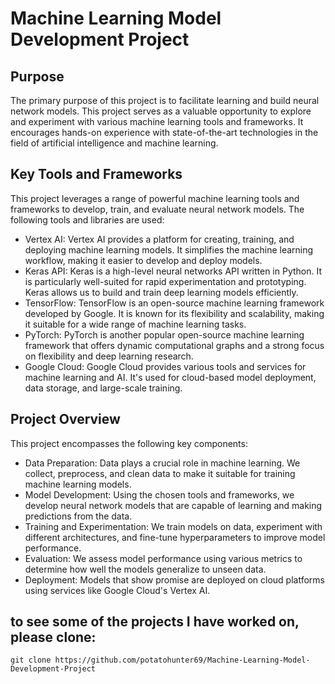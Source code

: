 # Machine Learning Model Development Project

## Purpose

The primary purpose of this project is to facilitate learning and build neural network models. This project serves as a valuable opportunity to explore and experiment with various machine learning tools and frameworks. It encourages hands-on experience with state-of-the-art technologies in the field of artificial intelligence and machine learning.


## Key Tools and Frameworks

This project leverages a range of powerful machine learning tools and frameworks to develop, train, and evaluate neural network models. The following tools and libraries are used:

* Vertex AI: Vertex AI provides a platform for creating, training, and deploying machine learning models. It simplifies the machine learning workflow, making it easier to develop and deploy models.
* Keras API: Keras is a high-level neural networks API written in Python. It is particularly well-suited for rapid experimentation and prototyping. Keras allows us to build and train deep learning models efficiently.
* TensorFlow: TensorFlow is an open-source machine learning framework developed by Google. It is known for its flexibility and scalability, making it suitable for a wide range of machine learning tasks.
* PyTorch: PyTorch is another popular open-source machine learning framework that offers dynamic computational graphs and a strong focus on flexibility and deep learning research.
* Google Cloud: Google Cloud provides various tools and services for machine learning and AI. It's used for cloud-based model deployment, data storage, and large-scale training.


## Project Overview

This project encompasses the following key components:

* Data Preparation: Data plays a crucial role in machine learning. We collect, preprocess, and clean data to make it suitable for training machine learning models.
* Model Development: Using the chosen tools and frameworks, we develop neural network models that are capable of learning and making predictions from the data.
* Training and Experimentation: We train models on data, experiment with different architectures, and fine-tune hyperparameters to improve model performance.
* Evaluation: We assess model performance using various metrics to determine how well the models generalize to unseen data.
* Deployment: Models that show promise are deployed on cloud platforms using services like Google Cloud's Vertex AI.



## to see some of the projects I have worked on, please clone: 

````
git clone https://github.com/potatohunter69/Machine-Learning-Model-Development-Project
